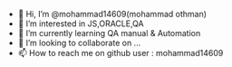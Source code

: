 - 👋 Hi, I’m @mohammad14609(mohammad othman)
- 👀 I’m interested in JS,ORACLE,QA
- 🌱 I’m currently learning QA manual & Automation 
- 💞️ I’m looking to collaborate on ...
- 📫 How to reach me on github user : mohammad14609

<!---
mohammad14609/mohammad14609 is a ✨ special ✨ repository because its `README.md` (this file) appears on your GitHub profile.
You can click the Preview link to take a look at your changes.
--->
